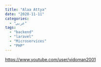 ```yaml
---
title: "Alaa Attya"
date: "2020-11-11"
categories:
  - "عربي"
tags:
  - "backend"
  - "laravel"
  - "Microservices"
  - "PHP"
---
```


https://www.youtube.com/user/vidoman2001
